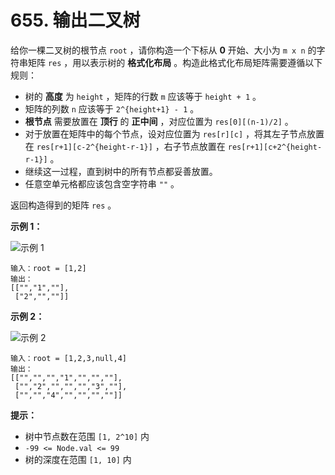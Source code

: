 # 655. 输出二叉树

给你一棵二叉树的根节点 `root` ，请你构造一个下标从 **0** 开始、大小为 `m x n` 的字符串矩阵 `res` ，用以表示树的 **格式化布局** 。构造此格式化布局矩阵需要遵循以下规则：

- 树的 **高度** 为 `height` ，矩阵的行数 `m` 应该等于 `height + 1` 。
- 矩阵的列数 `n` 应该等于 `2^{height+1} - 1` 。
- **根节点** 需要放置在 **顶行** 的 **正中间** ，对应位置为 `res[0][(n-1)/2]` 。
- 对于放置在矩阵中的每个节点，设对应位置为 `res[r][c]` ，将其左子节点放置在 `res[r+1][c-2^{height-r-1}]` ，右子节点放置在 `res[r+1][c+2^{height-r-1}]` 。
- 继续这一过程，直到树中的所有节点都妥善放置。
- 任意空单元格都应该包含空字符串 `""` 。

返回构造得到的矩阵 `res` 。

**示例 1：**

![示例 1](https://assets.leetcode.com/uploads/2021/05/03/print1-tree.jpg)

```()
输入：root = [1,2]
输出：
[["","1",""],
 ["2","",""]]
```

**示例 2：**

![示例 2](https://assets.leetcode.com/uploads/2021/05/03/print2-tree.jpg)

```()
输入：root = [1,2,3,null,4]
输出：
[["","","","1","","",""],
 ["","2","","","","3",""],
 ["","","4","","","",""]]
```

**提示：**

- 树中节点数在范围 `[1, 2^10]` 内
- `-99 <= Node.val <= 99`
- 树的深度在范围 `[1, 10]` 内
